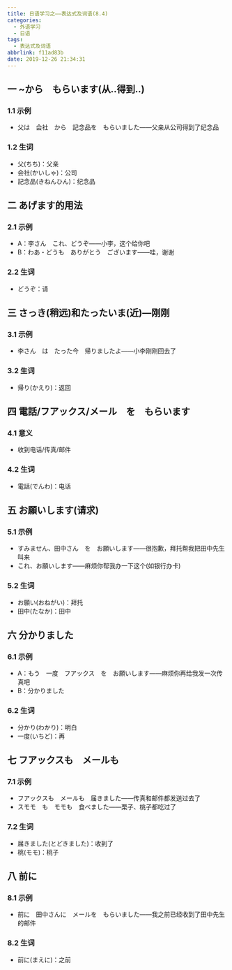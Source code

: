 ```yaml
---
title: 日语学习之——表达式及词语(8.4)
categories:
  - 外语学习
  - 日语
tags:
  - 表达式及词语
abbrlink: f11ad83b
date: 2019-12-26 21:34:31
---
```

## 一 ~から　もらいます(从..得到..)

### 1.1 示例

* 父は　会社　から　記念品を　もらいました——父亲从公司得到了纪念品

<!--more-->

### 1.2 生词

* 父(ちち)：父亲
* 会社(かいしゃ)：公司
* 記念品(きねんひん)：纪念品

## 二 あげます的用法

### 2.1 示例

* A：李さん　これ、どうぞ——小李，这个给你吧
* B：わあ・どうも　ありがとう　ございます——哇，谢谢

### 2.2 生词

* どうぞ：请

## 三 さっき(稍远)和たったいま(近)—刚刚

### 3.1 示例

* 李さん　は　たった今　帰りましたよ——小李刚刚回去了

### 3.2 生词

* 帰り(かえり)：返回

## 四 電話/フアックス/メール　を　もらいます

### 4.1 意义 

- 收到电话/传真/邮件

### 4.2 生词

* 電話(でんわ)：电话

## 五 お願いします(请求)

### 5.1 示例

* すみません、田中さん　を　お願いします——很抱歉，拜托帮我把田中先生叫来
* これ、お願いします——麻烦你帮我办一下这个(如银行办卡)

### 5.2 生词

* お願い(おねがい)：拜托
* 田中(たなか)：田中

## 六 分かりました

### 6.1 示例

* A：もう　一度　フアックス　を　お願いします——麻烦你再给我发一次传真吧
* B：分かりました

### 6.2 生词

* 分かり(わかり)：明白
* 一度(いちど)：再

## 七 フアックスも　メールも

### 7.1 示例

*  フアックスも　メールも　届きました——传真和邮件都发送过去了
* スモモ　も　モモも　食べました——栗子、桃子都吃过了

### 7.2 生词

* 届きました(とどきました)：收到了
* 桃(モモ)：桃子

## 八 前に

### 8.1 示例

* 前に　田中さんに　メールを　もらいました——我之前已经收到了田中先生的邮件

### 8.2 生词

* 前に(まえに)：之前